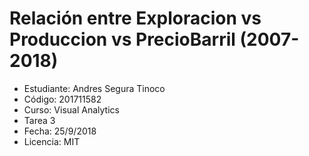 # Relación entre Exploracion vs Produccion vs PrecioBarril (2007-2018)

- Estudiante: Andres Segura Tinoco
- Código: 201711582
- Curso: Visual Analytics
- Tarea 3
- Fecha: 25/9/2018
- Licencia: MIT
